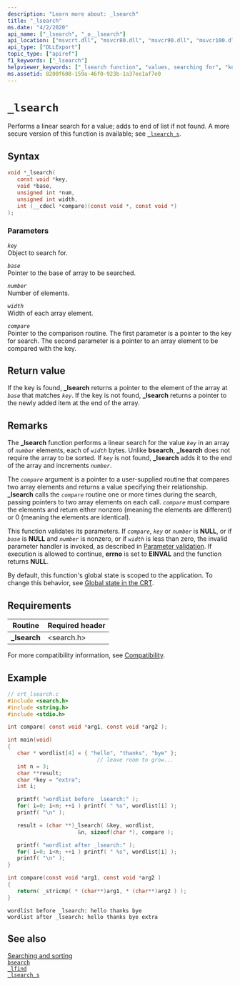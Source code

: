 ```yaml
---
description: "Learn more about: _lsearch"
title: "_lsearch"
ms.date: "4/2/2020"
api_name: ["_lsearch", "_o__lsearch"]
api_location: ["msvcrt.dll", "msvcr80.dll", "msvcr90.dll", "msvcr100.dll", "msvcr100_clr0400.dll", "msvcr110.dll", "msvcr110_clr0400.dll", "msvcr120.dll", "msvcr120_clr0400.dll", "ucrtbase.dll", "api-ms-win-crt-utility-l1-1-0.dll", "api-ms-win-crt-private-l1-1-0.dll"]
api_type: ["DLLExport"]
topic_type: ["apiref"]
f1_keywords: ["_lsearch"]
helpviewer_keywords: ["_lsearch function", "values, searching for", "keys, finding in arrays", "arrays [CRT], searching", "linear searches", "searching, linear", "lsearch function"]
ms.assetid: 8200f608-159a-46f0-923b-1a37ee1af7e0
---
```

# `_lsearch`

Performs a linear search for a value; adds to end of list if not found. A more secure version of this function is available; see [`_lsearch_s`](lsearch-s.md).

## Syntax

```C
void *_lsearch(
   const void *key,
   void *base,
   unsigned int *num,
   unsigned int width,
   int (__cdecl *compare)(const void *, const void *)
);
```

### Parameters

*`key`*\
Object to search for.

*`base`*\
Pointer to the base of array to be searched.

*`number`*\
Number of elements.

*`width`*\
Width of each array element.

*`compare`*\
Pointer to the comparison routine. The first parameter is a pointer to the key for search. The second parameter is a pointer to an array element to be compared with the key.

## Return value

If the key is found, **_lsearch** returns a pointer to the element of the array at *`base`* that matches *`key`*. If the key is not found, **_lsearch** returns a pointer to the newly added item at the end of the array.

## Remarks

The **_lsearch** function performs a linear search for the value *`key`* in an array of *`number`* elements, each of *`width`* bytes. Unlike **bsearch**, **_lsearch** does not require the array to be sorted. If *`key`* is not found, **_lsearch** adds it to the end of the array and increments *`number`*.

The *`compare`* argument is a pointer to a user-supplied routine that compares two array elements and returns a value specifying their relationship. **_lsearch** calls the *`compare`* routine one or more times during the search, passing pointers to two array elements on each call. *`compare`* must compare the elements and return either nonzero (meaning the elements are different) or 0 (meaning the elements are identical).

This function validates its parameters. If *`compare`*, *`key`* or *`number`* is **NULL**, or if *`base`* is **NULL** and *`number`* is nonzero, or if *`width`* is less than zero, the invalid parameter handler is invoked, as described in [Parameter validation](../parameter-validation.md). If execution is allowed to continue, **errno** is set to **EINVAL** and the function returns **NULL**.

By default, this function's global state is scoped to the application. To change this behavior, see [Global state in the CRT](../global-state.md).

## Requirements

|Routine|Required header|
|-------------|---------------------|
|**_lsearch**|\<search.h>|

For more compatibility information, see [Compatibility](../compatibility.md).

## Example

```C
// crt_lsearch.c
#include <search.h>
#include <string.h>
#include <stdio.h>

int compare( const void *arg1, const void *arg2 );

int main(void)
{
   char * wordlist[4] = { "hello", "thanks", "bye" };
                            // leave room to grow...
   int n = 3;
   char **result;
   char *key = "extra";
   int i;

   printf( "wordlist before _lsearch:" );
   for( i=0; i<n; ++i ) printf( " %s", wordlist[i] );
   printf( "\n" );

   result = (char **)_lsearch( &key, wordlist,
                      &n, sizeof(char *), compare );

   printf( "wordlist after _lsearch:" );
   for( i=0; i<n; ++i ) printf( " %s", wordlist[i] );
   printf( "\n" );
}

int compare(const void *arg1, const void *arg2 )
{
   return( _stricmp( * (char**)arg1, * (char**)arg2 ) );
}
```

```Output
wordlist before _lsearch: hello thanks bye
wordlist after _lsearch: hello thanks bye extra
```

## See also

[Searching and sorting](../searching-and-sorting.md)\
[`bsearch`](bsearch.md)\
[`_lfind`](lfind.md)\
[`_lsearch_s`](lsearch-s.md)
